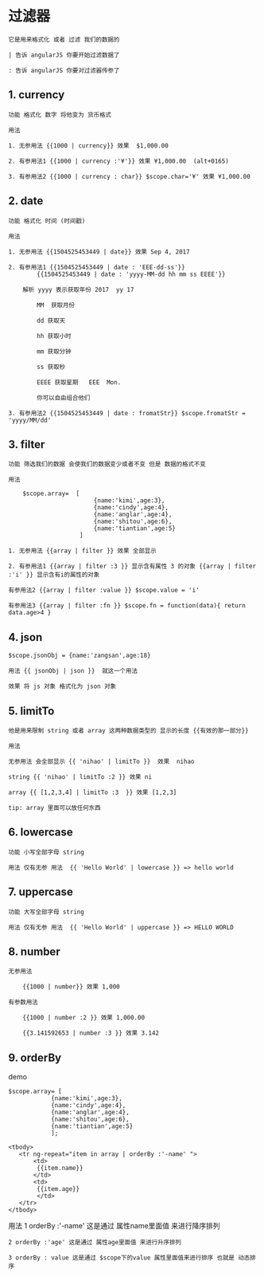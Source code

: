 # 过滤器

    它是用来格式化 或者 过滤 我们的数据的

    | 告诉 angularJS 你要开始过滤数据了

    : 告诉 angularJS 你要对过滤器传参了
## 1. currency

    功能 格式化 数字 将他变为 货币格式

    用法

    1. 无参用法 {{1000 | currency}} 效果  $1,000.00

    2. 有参用法1 {{1000 | currency :'¥'}} 效果 ¥1,000.00  (alt+0165)

    3. 有参用法2 {{1000 | currency : char}} $scope.char='¥' 效果 ¥1,000.00

## 2. date

    功能 格式化 时间 (时间戳)

    用法

    1. 无参用法 {{1504525453449 | date}} 效果 Sep 4, 2017

    2. 有参用法1 {{1504525453449 | date : 'EEE-dd-ss'}}  
            {{1504525453449 | date : 'yyyy-MM-dd hh mm ss EEEE'}}

        解析 yyyy 表示获取年份 2017  yy 17

            MM  获取月份  

            dd 获取天

            hh 获取小时

            mm 获取分钟

            ss 获取秒

            EEEE 获取星期   EEE  Mon.

            你可以自由组合他们

    3. 有参用法2 {{1504525453449 | date : fromatStr}} $scope.fromatStr = 'yyyy/MM/dd'

## 3. filter

    功能 筛选我们的数据 会使我们的数据变少或者不变 但是 数据的格式不变

    用法 

        $scope.array=  [
                            {name:'kimi',age:3},
                            {name:'cindy',age:4},
                            {name:'anglar',age:4},
                            {name:'shitou',age:6},
                            {name:'tiantian',age:5}
                        ]    

    1. 无参用法 {{array | filter }} 效果 全部显示

    2. 有参用法1 {{array | filter :3 }} 显示含有属性 3 的对象 {{array | filter :'i' }} 显示含有i的属性的对象

    有参用法2 {{array | filter :value }} $scope.value = 'i'

    有参用法3 {{array | filter :fn }} $scope.fn = function(data){ return data.age>4 }

## 4. json

    $scope.jsonObj = {name:'zangsan',age:18}

    用法 {{ jsonObj | json }}  就这一个用法

    效果 将 js 对象 格式化为 json 对象
## 5. limitTo

    他是用来限制 string 或者 array 这两种数据类型的 显示的长度 {{有效的那一部分}}

    用法

    无参用法 会全部显示 {{ 'nihao' | limitTo }}  效果  nihao

    string {{ 'nihao' | limitTo :2 }} 效果 ni

    array {{ [1,2,3,4] | limitTo :3  }} 效果 [1,2,3]

    tip: array 里面可以放任何东西

## 6. lowercase

    功能 小写全部字母 string

    用法 仅有无参 用法  {{ 'Hello World' | lowercase }} => hello world 

## 7. uppercase

    功能 大写全部字母 string

    用法 仅有无参 用法  {{ 'Hello World' | uppercase }} => HELLO WORLD

## 8. number

    无参用法

        {{1000 | number}} 效果 1,000

    有参数用法

        {{1000 | number :2 }} 效果 1,000.00

        {{3.141592653 | number :3 }} 效果 3.142

## 9. orderBy

demo

    $scope.array= [
                {name:'kimi',age:3},
                {name:'cindy',age:4},
                {name:'anglar',age:4},
                {name:'shitou',age:6},
                {name:'tiantian',age:5}
                ];
    
    <tbody>
       <tr ng-repeat="item in array | orderBy :'-name' ">
           <td>
            {{item.name}}
           </td>
           <td>
            {{item.age}}
            </td>
       </tr>
    </tbody>
    
用法 1 orderBy :'-name' 这是通过 属性name里面值 来进行降序排列

    2 orderBy :'age' 这是通过 属性age里面值 来进行升序排列

    3 orderBy : value 这是通过 $scope下的value 属性里面值来进行排序 也就是 动态排序
